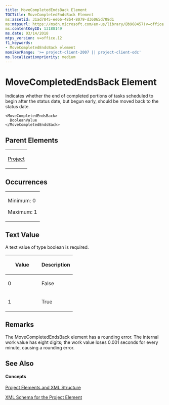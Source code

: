 ```yaml
---
title: MoveCompletedEndsBack Element
TOCTitle: MoveCompletedEndsBack Element
ms:assetid: 31ad7845-ee66-48b4-8079-d36065d708d1
ms:mtpsurl: https://msdn.microsoft.com/en-us/library/Bb968457(v=office.12)
ms:contentKeyID: 13188149
ms.date: 03/14/2018
mtps_version: v=office.12
f1_keywords:
- MoveCompletedEndsBack element
monikerRange: '>= project-client-2007 || project-client-odc'
ms.localizationpriority: medium
---
```


# MoveCompletedEndsBack Element




Indicates whether the end of completed portions of tasks scheduled to begin after the status date, but begun early, should be moved back to the status date.

    <MoveCompletedEndsBack>
      BooleanValue
    </MoveCompletedEndsBack>

## Parent Elements

<table>
<colgroup>
<col style="width: 100%" />
</colgroup>
<tbody>
<tr class="odd">
<td><p><a href="project-element.md">Project</a></p></td>
</tr>
</tbody>
</table>

## Occurrences

<table>
<colgroup>
<col style="width: 100%" />
</colgroup>
<tbody>
<tr class="odd">
<td><p>Minimum: 0</p>
<p>Maximum: 1</p></td>
</tr>
</tbody>
</table>

## Text Value

A text value of type boolean is required.

<table>
<colgroup>
<col style="width: 50%" />
<col style="width: 50%" />
</colgroup>
<thead>
<tr class="header">
<th><p>Value</p></th>
<th><p>Description</p></th>
</tr>
</thead>
<tbody>
<tr class="odd">
<td><p>0</p></td>
<td><p>False</p></td>
</tr>
<tr class="even">
<td><p>1</p></td>
<td><p>True</p></td>
</tr>
</tbody>
</table>

## Remarks

The MoveCompletedEndsBack element has a rounding error. The internal work value has eight digits; the work value loses 0.001 seconds for every minute, causing a rounding error.

## See Also

#### Concepts

[Project Elements and XML Structure](project-elements-and-xml-structure.md)

[XML Schema for the Project Element](xml-schema-for-the-project-element.md)

